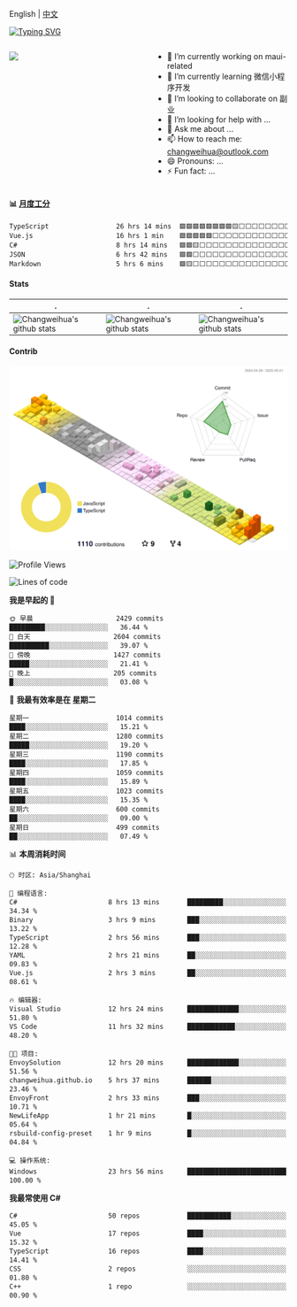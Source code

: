 English | [中文](README_CN.md)

[![Typing SVG](https://readme-typing-svg.herokuapp.com?color=%2336BCF7&center=true&vCenter=true&width=600&lines=Hi+there+👋,+I+am+Chang+Weihua;+Welcome+to+My+Profile!;Over+9+years+of+programming+experience;Always+learning+new+things+)](https://git.io/typing-svg)

<div style="display: grid;gap: 20px;grid-template-columns: repeat(auto-fit, minmax(240px, 1fr));">

[<img src="https://github-readme-stats.vercel.app/api?username=changweihua&show_icons=true&locale=cn" />](https://metrics.lecoq.io/changweihua#gh-light-mode-only)

<div>

- 🔭 I’m currently working on maui-related
- 🌱 I’m currently learning 微信小程序开发
- 👯 I’m looking to collaborate on 副业
- 🤔 I’m looking for help with ...
- 💬 Ask me about ...
- 📫 How to reach me: changweihua@outlook.com
- 😄 Pronouns: ...
- ⚡ Fun fact: ...

</div>

</div>

#### :bar_chart: [月度工分](https://github.com/changweihua/wakapi)

<!--START_SECTION:wakao-->

```txt
TypeScript                 26 hrs 14 mins  🟩🟩🟩🟩🟩🟩🟩🟩🟨⬜⬜⬜⬜⬜⬜⬜⬜⬜⬜⬜⬜⬜⬜⬜⬜   34.29 %
Vue.js                     16 hrs 1 min    🟩🟩🟩🟩🟩⬜⬜⬜⬜⬜⬜⬜⬜⬜⬜⬜⬜⬜⬜⬜⬜⬜⬜⬜⬜   20.95 %
C#                         8 hrs 14 mins   🟩🟩🟨⬜⬜⬜⬜⬜⬜⬜⬜⬜⬜⬜⬜⬜⬜⬜⬜⬜⬜⬜⬜⬜⬜   10.77 %
JSON                       6 hrs 42 mins   🟩🟩⬜⬜⬜⬜⬜⬜⬜⬜⬜⬜⬜⬜⬜⬜⬜⬜⬜⬜⬜⬜⬜⬜⬜   08.78 %
Markdown                   5 hrs 6 mins    🟩🟨⬜⬜⬜⬜⬜⬜⬜⬜⬜⬜⬜⬜⬜⬜⬜⬜⬜⬜⬜⬜⬜⬜⬜   06.68 %
```

<!--END_SECTION:wakao-->

#### Stats ####


| .                                                                                                                                            | .                                                                                                                                      | .                                                                                                                                                     |
| -------------------------------------------------------------------------------------------------------------------------------------------- | -------------------------------------------------------------------------------------------------------------------------------------- | ----------------------------------------------------------------------------------------------------------------------------------------------------- |
| ![Changweihua's github stats](https://github-readme-stats.vercel.app/api?username=changweihua&show_icons=true&theme=radical&hide_title=true) | ![Changweihua's github stats](https://github-readme-stats.vercel.app/api/top-langs/?username=changweihua&theme=radical&layout=compact) | ![Changweihua's github stats](https://github-readme-stats.vercel.app/api?username=changweihua&show_icons=true&theme=radical&include_all_commits=true) |


#### Contrib ####

<!--   profile-green-animate -->
![](./profile-3d-contrib/profile-south-season-animate.svg)

<!--START_SECTION:waka-->
![Profile Views](http://img.shields.io/badge/%E4%B8%AA%E4%BA%BA%E8%B5%84%E6%96%99%E8%A7%82%E7%9C%8B%E6%AC%A1%E6%95%B0-256-blue)

![Lines of code](https://img.shields.io/badge/%E4%BB%8E%E3%80%8CHello%20World%E3%80%8D%E8%B5%B7%E6%88%91%E5%B7%B2%E7%BB%8F%E5%86%99%E4%BA%86-24.0%20million%20%E8%A1%8C%E4%BB%A3%E7%A0%81-blue)

**我是早起的 🐤** 

```text
🌞 早晨                     2429 commits        █████████░░░░░░░░░░░░░░░░   36.44 % 
🌆 白天                     2604 commits        ██████████░░░░░░░░░░░░░░░   39.07 % 
🌃 傍晚                     1427 commits        █████░░░░░░░░░░░░░░░░░░░░   21.41 % 
🌙 晚上                     205 commits         █░░░░░░░░░░░░░░░░░░░░░░░░   03.08 % 
```
📅 **我最有效率是在 星期二** 

```text
星期一                      1014 commits        ████░░░░░░░░░░░░░░░░░░░░░   15.21 % 
星期二                      1280 commits        █████░░░░░░░░░░░░░░░░░░░░   19.20 % 
星期三                      1190 commits        ████░░░░░░░░░░░░░░░░░░░░░   17.85 % 
星期四                      1059 commits        ████░░░░░░░░░░░░░░░░░░░░░   15.89 % 
星期五                      1023 commits        ████░░░░░░░░░░░░░░░░░░░░░   15.35 % 
星期六                      600 commits         ██░░░░░░░░░░░░░░░░░░░░░░░   09.00 % 
星期日                      499 commits         ██░░░░░░░░░░░░░░░░░░░░░░░   07.49 % 
```


📊 **本周消耗时间** 

```text
🕑︎ 时区: Asia/Shanghai

💬 编程语言: 
C#                       8 hrs 13 mins       █████████░░░░░░░░░░░░░░░░   34.34 % 
Binary                   3 hrs 9 mins        ███░░░░░░░░░░░░░░░░░░░░░░   13.22 % 
TypeScript               2 hrs 56 mins       ███░░░░░░░░░░░░░░░░░░░░░░   12.28 % 
YAML                     2 hrs 21 mins       ██░░░░░░░░░░░░░░░░░░░░░░░   09.83 % 
Vue.js                   2 hrs 3 mins        ██░░░░░░░░░░░░░░░░░░░░░░░   08.61 % 

🔥 编辑器: 
Visual Studio            12 hrs 24 mins      █████████████░░░░░░░░░░░░   51.80 % 
VS Code                  11 hrs 32 mins      ████████████░░░░░░░░░░░░░   48.20 % 

🐱‍💻 项目: 
EnvoySolution            12 hrs 20 mins      █████████████░░░░░░░░░░░░   51.56 % 
changweihua.github.io    5 hrs 37 mins       ██████░░░░░░░░░░░░░░░░░░░   23.46 % 
EnvoyFront               2 hrs 33 mins       ███░░░░░░░░░░░░░░░░░░░░░░   10.71 % 
NewLifeApp               1 hr 21 mins        █░░░░░░░░░░░░░░░░░░░░░░░░   05.64 % 
rsbuild-config-preset    1 hr 9 mins         █░░░░░░░░░░░░░░░░░░░░░░░░   04.84 % 

💻 操作系统: 
Windows                  23 hrs 56 mins      █████████████████████████   100.00 % 
```

**我最常使用 C#** 

```text
C#                       50 repos            ███████████░░░░░░░░░░░░░░   45.05 % 
Vue                      17 repos            ████░░░░░░░░░░░░░░░░░░░░░   15.32 % 
TypeScript               16 repos            ████░░░░░░░░░░░░░░░░░░░░░   14.41 % 
CSS                      2 repos             ░░░░░░░░░░░░░░░░░░░░░░░░░   01.80 % 
C++                      1 repo              ░░░░░░░░░░░░░░░░░░░░░░░░░   00.90 % 
```




<!--END_SECTION:waka-->


<!-- ![](assets/Bottom_down.svg) -->
